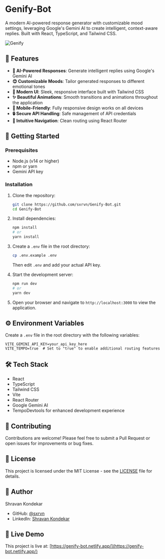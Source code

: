 # Genify-Bot

A modern AI-powered response generator with customizable mood settings, leveraging Google's Gemini AI to create intelligent, context-aware replies. Built with React, TypeScript, and Tailwind CSS.

![Genify](https://i.ibb.co/MXwxfvZ/b9mrbonkcilewmx1fvgs.jpg)

## 🌟 Features

- **🤖 AI-Powered Responses**: Generate intelligent replies using Google's Gemini AI
- **😊 Customizable Moods**: Tailor generated responses to different emotional tones
- **🎨 Modern UI**: Sleek, responsive interface built with Tailwind CSS
- **✨ Beautiful Animations**: Smooth transitions and animations throughout the application
- **📱 Mobile-Friendly**: Fully responsive design works on all devices
- **🔒 Secure API Handling**: Safe management of API credentials
- **🧭 Intuitive Navigation**: Clean routing using React Router

## 🚀 Getting Started

### Prerequisites

- Node.js (v14 or higher)
- npm or yarn
- Gemini API key

### Installation

1. Clone the repository:
   ```bash
   git clone https://github.com/sxrvn/Genify-Bot.git
   cd Genify-Bot
   ```

2. Install dependencies:
   ```bash
   npm install
   # or
   yarn install
   ```

3. Create a `.env` file in the root directory:
   ```bash
   cp .env.example .env
   ```
   Then edit `.env` and add your actual API key.

4. Start the development server:
   ```bash
   npm run dev
   # or
   yarn dev
   ```

5. Open your browser and navigate to `http://localhost:3000` to view the application.

## ⚙️ Environment Variables

Create a `.env` file in the root directory with the following variables:
```env
VITE_GEMINI_API_KEY=your_api_key_here
VITE_TEMPO=true  # Set to "true" to enable additional routing features
```

## 🛠️ Tech Stack

- React
- TypeScript
- Tailwind CSS
- Vite
- React Router
- Google Gemini AI
- TempoDevtools for enhanced development experience

## 👥 Contributing

Contributions are welcome! Please feel free to submit a Pull Request or open issues for improvements or bug fixes.

## 📄 License

This project is licensed under the MIT License - see the [LICENSE](LICENSE) file for details.

## 👤 Author

Shravan Kondekar
- GitHub: [@sxrvn](https://github.com/sxrvn)
- LinkedIn: [Shravan Kondekar](https://www.linkedin.com/in/shravan-kondekar/)

## 🔗 Live Demo

This project is live at: [https://genify-bot.netlify.app/](https://genify-bot.netlify.app/)

